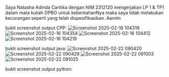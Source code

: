 Saya Natasha Adinda Cantika dengan NIM 2312120
mengerjakan LP 1 & TP1 dalam mata kuliah DPBO
untuk keberkahanNya maka saya tidak melakukan kecurangan
seperti yang telah dispesifikasikan. Aamiin

bukti screenshot output CPP:
![Screenshot 2025-02-16 104319](https://github.com/user-attachments/assets/c86ecf3b-b068-4c5b-91c2-aef8f7a1fe73)
![Screenshot 2025-02-16 104354](https://github.com/user-attachments/assets/8daab3dc-df76-4f2a-96a1-0c11c5646ddb)
![Screenshot 2025-02-16 104412](https://github.com/user-attachments/assets/2d4c8a3c-fe08-4cbe-9723-97c1d9f86d1b)
![Screenshot 2025-02-16 104219](https://github.com/user-attachments/assets/bd4d38ad-c440-4a5e-aed4-ec5ddc6af7f6)

bukti screenshot output java:
![Screenshot 2025-02-22 090420](https://github.com/user-attachments/assets/dad5a620-1fa9-4a3e-903c-a660c2da9657)
![Screenshot 2025-02-22 090429](https://github.com/user-attachments/assets/a1b38c9c-45af-4518-8012-e67f80af070f)
![Screenshot 2025-02-22 091003](https://github.com/user-attachments/assets/0d5f7934-5749-4c5d-936e-825bc98d4aeb)
![Screenshot 2025-02-22 091025](https://github.com/user-attachments/assets/5384c221-3c4d-4bb5-9337-a7e55da25b29)

bukti screenshot output python:
